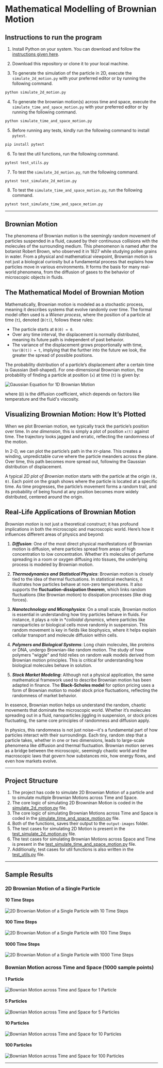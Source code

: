 # Mathematical Modelling of Brownian Motion

## Instructions to run the program

1. Install Python on your system. You can download and follow the [instructions given here](https://www.python.org/downloads/).

2. Download this repository or clone it to your local machine.

3. To generate the simulation of the particle in 2D, execute the `simulate_2d_motion.py` with your preferred editor or by running the following command.

```bash
python simulate_2d_motion.py
```

4. To generate the brownian motion(s) across time and space, execute the `simulate_time_and_space_motion.py` with your preferred editor or by running the following command.

```bash
python simulate_time_and_space_motion.py
```

5. Before running any tests, kindly run the following command to install `pytest`.

```bash
pip install pytest
```

6. To test the util functions, run the following command.

```bash
pytest test_utils.py
```

7. To test the `simulate_2d_motion.py`, run the following command.

```bash
pytest test_simulate_2d_motion.py
```

8. To test the `simulate_time_and_space_motion.py`, run the following command.

```bash
pytest test_simulate_time_and_space_motion.py
```

----

## Brownian Motion
The phenomena of Brownian motion is the seemingly random movement of particles suspended in a fluid, caused by their continuous collisions with the molecules of the surrounding medium. This phenomenon is named after the botanist Robert Brown, who observed it in 1827 while studying pollen grains in water. From a physical and mathematical viewpoint, Brownian motion is not just a biological curiosity but a fundamental process that explains how particles move in various environments. It forms the basis for many real-world phenomena, from the diffusion of gases to the behavior of microscopic objects in fluids.

## The Mathematical Model of Brownian Motion

Mathematically, Brownian motion is modeled as a stochastic process, meaning it describes systems that evolve randomly over time. The formal model often used is a *Wiener process*, where the position of a particle at time (`t`), denoted (`B(t)`), follows these rules:

- The particle starts at `B(0) = 0`.
- Over any time interval, the displacement is normally distributed, meaning its future path is independent of past behavior.
- The variance of the displacement grows proportionally with time, `Var(B(t)) = t`, implying that the further into the future we look, the greater the spread of possible positions.

The probability distribution of a particle’s displacement after a certain time is Gaussian (bell-shaped). For one-dimensional Brownian motion, the probability of finding a particle at position (`x`) at time (`t`) is given by:

![Gaussian Equation for 1D Brownian Motion](./images/gaussian-equation-for-1d.png)

where (`D`) is the diffusion coefficient, which depends on factors like temperature and the fluid's viscosity.

## Visualizing Brownian Motion: How It’s Plotted

When we plot Brownian motion, we typically track the particle’s position over time. In *one dimension*, this is simply a plot of position `x(t)` against time. The trajectory looks jagged and erratic, reflecting the randomness of the motion.

In 2-D, we can plot the particle’s path in the `XY`-plane. This creates a winding, unpredictable curve where the particle meanders across the plane. Over time, this path becomes more spread out, following the Gaussian distribution of displacement.

A typical *2D plot of Brownian motion* starts with the particle at the origin `(0, 0)`. Each point on the graph shows where the particle is located at a specific time. As time progresses, the particle’s movement forms a random trail, and its probability of being found at any position becomes more widely distributed, centered around the origin.

## Real-Life Applications of Brownian Motion

*Brownian motion* is not just a theoretical construct; it has profound implications in both the microscopic and macroscopic world. Here’s how it influences different areas of physics and beyond:

1. ***Diffusion***: One of the most direct physical manifestations of Brownian motion is diffusion, where particles spread from areas of high concentration to low concentration. Whether it’s molecules of perfume spreading in a room or oxygen diffusing into tissues, the underlying process is modeled by Brownian motion.

2. ***Thermodynamics and Statistical Physics***: Brownian motion is closely tied to the idea of thermal fluctuations. In statistical mechanics, it illustrates how particles behave at non-zero temperatures. It also supports the **fluctuation-dissipation theorem**, which links random fluctuations (like Brownian motion) to dissipation processes (like drag forces).

3. ***Nanotechnology and Microphysics***: On a small scale, Brownian motion is essential in understanding how tiny particles behave in fluids. For instance, it plays a role in **colloidal dynamics*, where particles like nanoparticles or biological cells move randomly in suspension. This random movement is key in fields like biophysics, where it helps explain cellular transport and molecule diffusion within cells.

4. ***Polymers and Biological Systems***: Long chain molecules, like proteins or DNA, undergo Brownian-like random motion. The study of how polymers "wiggle" and fold relies on random walk models derived from Brownian motion principles. This is critical for understanding how biological molecules behave in solution.

5. ***Stock Market Modeling***: Although not a physical application, the same mathematical framework used to describe Brownian motion has been adapted in finance. The **Black-Scholes model** for option pricing uses a form of Brownian motion to model stock price fluctuations, reflecting the randomness of market behavior.


In essence, Brownian motion helps us understand the random, chaotic movements that dominate the microscopic world. Whether it’s molecules spreading out in a fluid, nanoparticles jiggling in suspension, or stock prices fluctuating, the same core principles of randomness and diffusion apply. 

In physics, this randomness is not just noise—it's a fundamental part of how particles interact with their surroundings. Each tiny, random step that a particle takes, whether in one or two dimensions, leads to large-scale phenomena like diffusion and thermal fluctuation. Brownian motion serves as a bridge between the microscopic, seemingly chaotic world and the macroscopic laws that govern how substances mix, how energy flows, and even how markets evolve.

---

## Project Structure

1. The project has code to simulate 2D Brownian Motion of a particle and to simulate multiple Brownian Motions across Time and Space.
2. The core logic of simulating 2D Browninan Motion is coded in the [simulate_2d_motion.py](https://github.com/KThani99/mathematical-modelling-of-brownian-motion/blob/main/simulate_2d_motion.py) file.
3. The core logic of simulating Brownian Motions across Time and Space is coded in the [simulate_time_and_space_motion.py](https://github.com/KThani99/mathematical-modelling-of-brownian-motion/blob/main/simulate_time_and_space_motion.py) file.
4. Both of the functions, saves their output to the `output-images` folder.
5. The test cases for simulating 2D Motion is present in the [test_simulate_2d_motion.py](https://github.com/KThani99/mathematical-modelling-of-brownian-motion/blob/main/test_simulate_2d_motion.py) file.
6. The test cases for simulating Brownian Motions across Space and Time is present in the [test_simulate_time_and_space_motion.py](https://github.com/KThani99/mathematical-modelling-of-brownian-motion/blob/main/test_simulate_time_and_space_motion.py) file.
7. Additionally, test cases for util functions is also written in the [test_utils.py](https://github.com/KThani99/mathematical-modelling-of-brownian-motion/blob/main/test_utils.py) file.

---

## Sample Results

### 2D Brownian Motion of a Single Particle

#### 10 Time Steps

![2D Brownian Motion of a Single Particle with 10 Time Steps](./output-images/2D-brownian-motion-1729875750.png)

#### 100 Time Steps

![2D Brownian Motion of a Single Particle with 100 Time Steps](./output-images/2D-brownian-motion-1729875763.png)

#### 1000 Time Steps

![2D Brownian Motion of a Single Particle with 1000 Time Steps](./output-images/2D-brownian-motion-1729875783.png)

### Bownian Motion across Time and Space (1000 sample points)

#### 1 Particle

![Bownian Motion across Time and Space for 1 Particle](./output-images/brownian-motion-time-and-space-1729876062.png)

#### 5 Particles

![Bownian Motion across Time and Space for 5 Particles](./output-images/brownian-motion-time-and-space-1729876094.png)

#### 10 Particles

![Bownian Motion across Time and Space for 10 Particles](./output-images/brownian-motion-time-and-space-1729876112.png)

#### 100 Particles

![Bownian Motion across Time and Space for 100 Particles](./output-images/brownian-motion-time-and-space-1729876136.png)

---